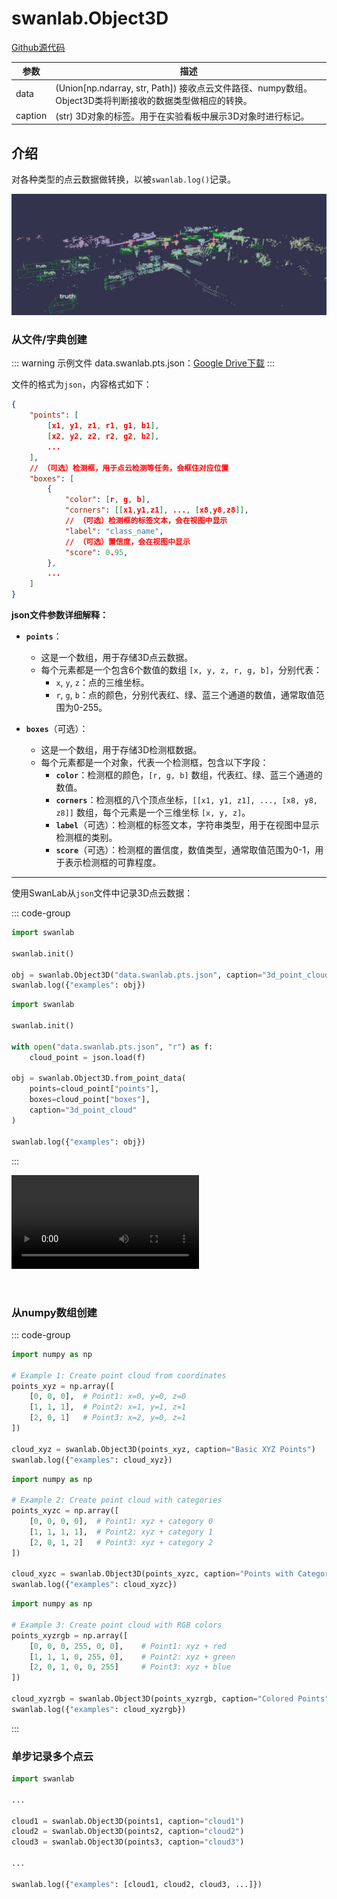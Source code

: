 # swanlab.Object3D

[Github源代码](https://github.com/SwanHubX/SwanLab/blob/main/swanlab/data/modules/object3d/object3d.py)

| 参数        | 描述                                                                                                                                                                   |
|-----------|----------------------------------------------------------------------------------------------------------------------------------------------------------------------|
| data | (Union[np.ndarray, str, Path]) 接收点云文件路径、numpy数组。Object3D类将判断接收的数据类型做相应的转换。                                      |              |
| caption   | (str) 3D对象的标签。用于在实验看板中展示3D对象时进行标记。                                                                                                                 |


## 介绍

对各种类型的点云数据做转换，以被`swanlab.log()`记录。

![](./py-object3d/demo.png)

### 从文件/字典创建

::: warning 示例文件
data.swanlab.pts.json：[Google Drive下载](https://drive.google.com/file/d/1mFill-BXw3cirPHwIHndb1wNX4pWvSXb/view)
:::

文件的格式为`json`，内容格式如下：

```json
{
    "points": [
        [x1, y1, z1, r1, g1, b1],
        [x2, y2, z2, r2, g2, b2],
        ...
    ],
    // （可选）检测框，用于点云检测等任务，会框住对应位置
    "boxes": [
        {
            "color": [r, g, b],
            "corners": [[x1,y1,z1], ..., [x8,y8,z8]],
            // （可选）检测框的标签文本，会在视图中显示
            "label": "class_name",
            // （可选）置信度，会在视图中显示
            "score": 0.95,
        },
        ...
    ]
}
```

**json文件参数详细解释：**

* **`points`**：
    * 这是一个数组，用于存储3D点云数据。
    * 每个元素都是一个包含6个数值的数组 `[x, y, z, r, g, b]`，分别代表：
        * `x`, `y`, `z`：点的三维坐标。
        * `r`, `g`, `b`：点的颜色，分别代表红、绿、蓝三个通道的数值，通常取值范围为0-255。

* **`boxes`**（可选）：
    * 这是一个数组，用于存储3D检测框数据。
    * 每个元素都是一个对象，代表一个检测框，包含以下字段：
        * **`color`**：检测框的颜色，`[r, g, b]` 数组，代表红、绿、蓝三个通道的数值。
        * **`corners`**：检测框的八个顶点坐标，`[[x1, y1, z1], ..., [x8, y8, z8]]` 数组，每个元素是一个三维坐标 `[x, y, z]`。
        * **`label`**（可选）：检测框的标签文本，字符串类型，用于在视图中显示检测框的类别。
        * **`score`**（可选）：检测框的置信度，数值类型，通常取值范围为0-1，用于表示检测框的可靠程度。

---

使用SwanLab从`json`文件中记录3D点云数据：

::: code-group

```python [Object3D]
import swanlab

swanlab.init()

obj = swanlab.Object3D("data.swanlab.pts.json", caption="3d_point_cloud")
swanlab.log({"examples": obj})
```

```python [Object3D.from_point_data]
import swanlab

swanlab.init()

with open("data.swanlab.pts.json", "r") as f:
    cloud_point = json.load(f)

obj = swanlab.Object3D.from_point_data(
    points=cloud_point["points"],
    boxes=cloud_point["boxes"],
    caption="3d_point_cloud"
)

swanlab.log({"examples": obj})
```
:::


<video controls src="./py-object3d/video.mp4"></video>

<br>

### 从numpy数组创建

::: code-group

```python [从坐标创建]
import numpy as np

# Example 1: Create point cloud from coordinates
points_xyz = np.array([
    [0, 0, 0],  # Point1: x=0, y=0, z=0
    [1, 1, 1],  # Point2: x=1, y=1, z=1
    [2, 0, 1]   # Point3: x=2, y=0, z=1
])

cloud_xyz = swanlab.Object3D(points_xyz, caption="Basic XYZ Points")
swanlab.log({"examples": cloud_xyz})
```

```python [从坐标和类别创建]
import numpy as np

# Example 2: Create point cloud with categories
points_xyzc = np.array([
    [0, 0, 0, 0],  # Point1: xyz + category 0
    [1, 1, 1, 1],  # Point2: xyz + category 1
    [2, 0, 1, 2]   # Point3: xyz + category 2
])

cloud_xyzc = swanlab.Object3D(points_xyzc, caption="Points with Categories")
swanlab.log({"examples": cloud_xyzc})
```

```python [从坐标和RGB创建]
import numpy as np

# Example 3: Create point cloud with RGB colors
points_xyzrgb = np.array([
    [0, 0, 0, 255, 0, 0],    # Point1: xyz + red
    [1, 1, 1, 0, 255, 0],    # Point2: xyz + green
    [2, 0, 1, 0, 0, 255]     # Point3: xyz + blue
])

cloud_xyzrgb = swanlab.Object3D(points_xyzrgb, caption="Colored Points")
swanlab.log({"examples": cloud_xyzrgb})
```
:::

### 单步记录多个点云

```python
import swanlab

...

cloud1 = swanlab.Object3D(points1, caption="cloud1")
cloud2 = swanlab.Object3D(points2, caption="cloud2")
cloud3 = swanlab.Object3D(points3, caption="cloud3")

...

swanlab.log({"examples": [cloud1, cloud2, cloud3, ...]})
```